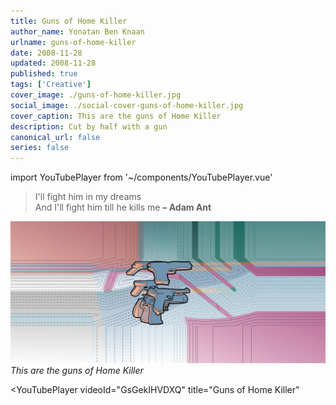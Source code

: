 ```yaml
---
title: Guns of Home Killer
author_name: Yonatan Ben Knaan
urlname: guns-of-home-killer
date: 2008-11-28
updated: 2008-11-28
published: true
tags: ['Creative']
cover_image: ./guns-of-home-killer.jpg
social_image: ./social-cover-guns-of-home-killer.jpg
cover_caption: This are the guns of Home Killer
description: Cut by half with a gun
canonical_url: false
series: false
---
```

import YouTubePlayer from '~/components/YouTubePlayer.vue'

>I'll fight him in my dreams  
>And I'll fight him till he kills me
>**– Adam Ant**

![This are the guns of Home Killer](./guns-of-home-killer.jpg)
*This are the guns of Home Killer*


<YouTubePlayer
    videoId="GsGekIHVDXQ"
    title="Guns of Home Killer"
>
</YouTubePlayer>